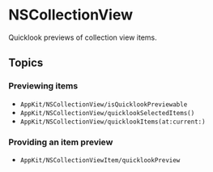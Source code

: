 # NSCollectionView

Quicklook previews of collection view items.

## Topics

### Previewing items

- ``AppKit/NSCollectionView/isQuicklookPreviewable``
- ``AppKit/NSCollectionView/quicklookSelectedItems()``
- ``AppKit/NSCollectionView/quicklookItems(at:current:)``

### Providing an item preview

- ``AppKit/NSCollectionViewItem/quicklookPreview``
